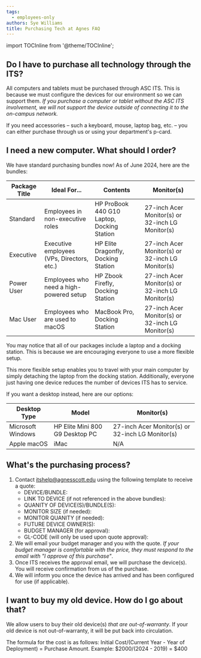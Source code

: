 ```yaml
---
tags:
  - employees-only
authors: Sye Williams
title: Purchasing Tech at Agnes FAQ
---
```



import TOCInline from '@theme/TOCInline';  

<TOCInline toc={toc} />

## Do I have to purchase all technology through the ITS?

All computers and tablets must be purchased through ASC ITS. This is because we must configure the devices for our environment so we can support them. *If you purchase a computer or tablet without the ASC ITS involvement, we will not support the device outside of connecting it to the on-campus network.*

If you need accessories – such a keyboard, mouse, laptop bag, etc. – you can either purchase through us or using your department's p-card. 

## I need a new computer. What should I order?

We have standard purchasing bundles now! As of June 2024, here are the bundles:

| Package Title | Ideal For...                               | Contents                                   | Monitor(s)                                       |
| ------------- | ------------------------------------------ | ------------------------------------------ | ------------------------------------------------ |
| Standard      | Employees in non-executive roles           | HP ProBook 440 G10 Laptop, Docking Station | 27-inch Acer Monitor(s) or 32-inch LG Monitor(s) |
| Executive     | Executive employees (VPs, Directors, etc.) | HP Elite Dragonfly, Docking Station        | 27-inch Acer Monitor(s) or 32-inch LG Monitor(s) |
| Power User    | Employees who need a high-powered setup    | HP Zbook Firefly, Docking Station          | 27-inch Acer Monitor(s) or 32-inch LG Monitor(s) |
| Mac User      | Employees who are used to macOS            | MacBook Pro, Docking Station               | 27-inch Acer Monitor(s) or 32-inch LG Monitor(s) |
You may notice that all of our packages include a laptop and a docking station. This is because we are encouraging everyone to use a more flexible setup.  

This more flexible setup enables you to travel with your main computer by simply detaching the laptop from the docking station. Additionally, everyone just having one device reduces the number of devices ITS has to service. 

If you want a desktop instead, here are our options:

| Desktop Type      | Model                           | Monitor(s)                                       |
| ----------------- | ------------------------------- | ------------------------------------------------ |
| Microsoft Windows | HP Elite Mini 800 G9 Desktop PC | 27-inch Acer Monitor(s) or 32-inch LG Monitor(s) |
| Apple macOS       | iMac                            | N/A                                              |

## What's the purchasing process?

1. Contact itshelp@agnesscott.edu using the following template to receive a quote:
	- DEVICE/BUNDLE:
	- LINK TO DEVICE (if not referenced in the above bundles):
	- QUANITY OF DEVICE(S)/BUNDLE(S):
	- MONITOR SIZE (if needed):
	- MONITOR QUANITY (if needed):
	- FUTURE DEVICE OWNER(S):
	- BUDGET MANAGER (for approval):
	- GL-CODE (will only be used upon quote approval):
2. We will email your budget manager and you with the quote. *If your budget manager is comfortable with the price, they must respond to the email with "I approve of this purchase"*.
3. Once ITS receives the approval email, we will purchase the device(s). You will receive confirmation from us of the purchase.
4. We will inform you once the device has arrived and has been configured for use (if applicable).

## I want to buy my old device. How do I go about that?
We allow users to buy their old device(s) *that are out-of-warranty*. If your old device is not out-of-warranty, it will be put back into circulation.

The formula for the cost is as follows: Initial Cost/(Current Year - Year of Deployment) = Purchase Amount.  Example: $2000/(2024 - 2019) = $400